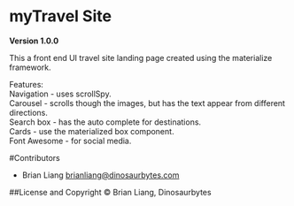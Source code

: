 # myTravel Site

**Version 1.0.0**

This a front end UI travel site landing page created using the materialize framework.


Features:  
  Navigation - uses scrollSpy.  
  Carousel - scrolls though the images, but has the text appear from different directions.  
  Search box - has the auto complete for destinations.  
  Cards - use the materialized box component.  
  Font Awesome - for social media.  

#Contributors
- Brian Liang <brianliang@dinosaurbytes.com>

##License and Copyright
© Brian Liang, Dinosaurbytes
